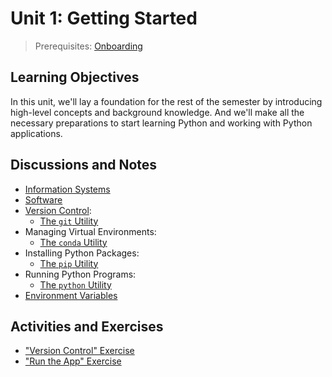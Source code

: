 # Unit 1: Getting Started

> Prerequisites: [Onboarding](unit-0.md)

## Learning Objectives

In this unit, we'll lay a foundation for the rest of the semester by introducing high-level concepts and background knowledge. And we'll make all the necessary preparations to start learning Python and working with Python applications.

## Discussions and Notes

  + [Information Systems](/notes/info-systems)
  + [Software](/notes/software)
  + [Version Control](/notes/software/version-control.md):
    + [The `git` Utility](/notes/clis/git.md)
  + Managing Virtual Environments:
    + [The `conda` Utility](/notes/clis/conda.md)
  + Installing Python Packages:
    + [The `pip` Utility](/notes/clis/pip.md)
  + Running Python Programs:
    + [The `python` Utility](/notes/clis/python.md)
  + [Environment Variables](/notes/environment-variables.md)

## Activities and Exercises

  + ["Version Control" Exercise](/exercises/version-control/README.md)
  + ["Run the App" Exercise](/exercises/run-the-app/README.md)
